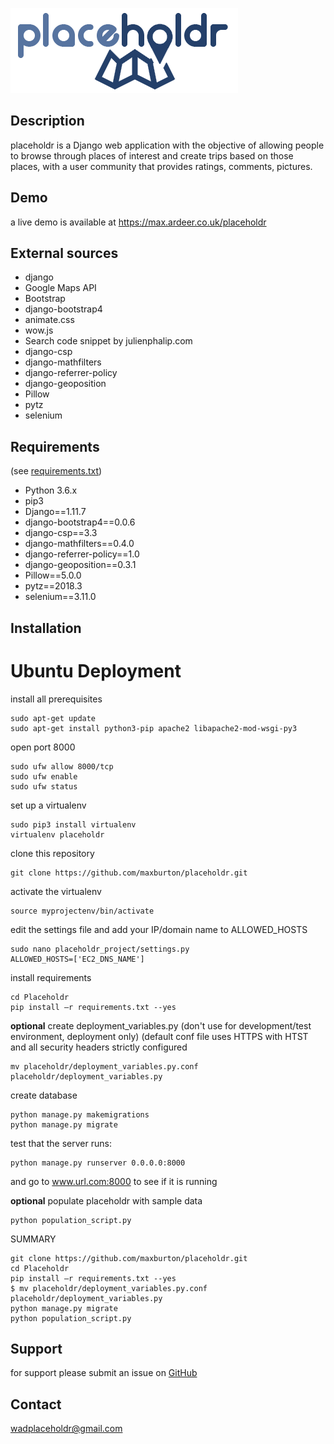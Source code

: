 ![alt text](https://raw.githubusercontent.com/WADPlaceholdr/Placeholdr/master/static/images/logonobg.png)


## Description
placeholdr is a Django web application with the objective of allowing people to browse through places of interest and create trips based on those places, with a user community that provides ratings, comments, pictures.

## Demo
a live demo is available at https://max.ardeer.co.uk/placeholdr

## External sources
* django
* Google Maps API
* Bootstrap
* django-bootstrap4
* animate.css
* wow.js
* Search code snippet by julienphalip.com
* django-csp
* django-mathfilters
* django-referrer-policy
* django-geoposition
* Pillow
* pytz
* selenium

## Requirements
(see [requirements.txt](https://github.com/WADPlaceholdr/Placeholdr/blob/master/requirements.txt))
* Python 3.6.x
* pip3
* Django==1.11.7
* django-bootstrap4==0.0.6
* django-csp==3.3
* django-mathfilters==0.4.0
* django-referrer-policy==1.0
* django-geoposition==0.3.1
* Pillow==5.0.0
* pytz==2018.3
* selenium==3.11.0

## Installation

# Ubuntu Deployment

install all prerequisites
```
sudo apt-get update
sudo apt-get install python3-pip apache2 libapache2-mod-wsgi-py3
```

open port 8000
```
sudo ufw allow 8000/tcp
sudo ufw enable
sudo ufw status
```

set up a virtualenv
```
sudo pip3 install virtualenv
virtualenv placeholdr
```

clone this repository
```
git clone https://github.com/maxburton/placeholdr.git
```

activate the virtualenv
```
source myprojectenv/bin/activate
```

edit the settings file and add your IP/domain name to ALLOWED_HOSTS
```
sudo nano placeholdr_project/settings.py
ALLOWED_HOSTS=['EC2_DNS_NAME']
```

install requirements
```
cd Placeholdr
pip install –r requirements.txt --yes
```

**optional** create deployment_variables.py
(don't use for development/test environment, deployment only)
(default conf file uses HTTPS with HTST and all security headers strictly configured
```
mv placeholdr/deployment_variables.py.conf placeholdr/deployment_variables.py
```


create database
```
python manage.py makemigrations
python manage.py migrate
```

test that the server runs:
```
python manage.py runserver 0.0.0.0:8000
```
and go to www.url.com:8000 to see if it is running

**optional** populate placeholdr with sample data
```
python population_script.py
```

SUMMARY

```
git clone https://github.com/maxburton/placeholdr.git
cd Placeholdr
pip install –r requirements.txt --yes
$ mv placeholdr/deployment_variables.py.conf placeholdr/deployment_variables.py
python manage.py migrate
python population_script.py
```


## Support
for support please submit an issue on [GitHub](https://github.com/WADPlaceholdr/Placeholdr/issues)

## Contact
wadplaceholdr@gmail.com
